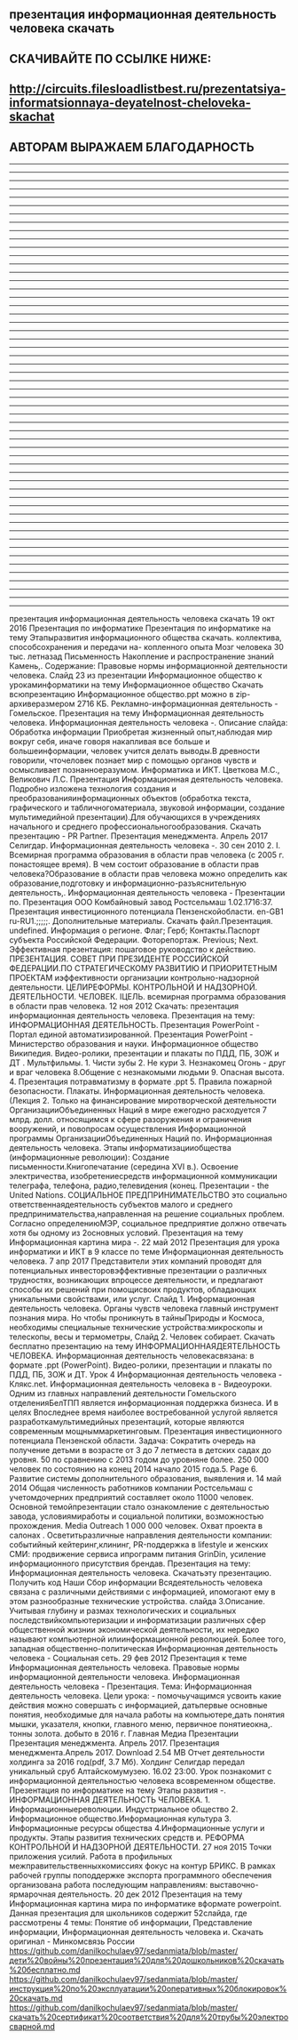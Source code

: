 презентация информационная деятельность человека скачать
--------------------------------------------------
СКАЧИВАЙТЕ ПО ССЫЛКЕ НИЖЕ:
--------------------------------------------------
http://circuits.filesloadlistbest.ru/prezentatsiya-informatsionnaya-deyatelnost-cheloveka-skachat
--------------------------------------------------
АВТОРАМ ВЫРАЖАЕМ БЛАГОДАРНОСТЬ
--------------------------------------------------
--------------------------------------------------
--------------------------------------------------
--------------------------------------------------
--------------------------------------------------
--------------------------------------------------
--------------------------------------------------
--------------------------------------------------
--------------------------------------------------
--------------------------------------------------
--------------------------------------------------
--------------------------------------------------
--------------------------------------------------
--------------------------------------------------
--------------------------------------------------
--------------------------------------------------
--------------------------------------------------
--------------------------------------------------
--------------------------------------------------
--------------------------------------------------
--------------------------------------------------
--------------------------------------------------
--------------------------------------------------
--------------------------------------------------
--------------------------------------------------
--------------------------------------------------
--------------------------------------------------
--------------------------------------------------
--------------------------------------------------
--------------------------------------------------
--------------------------------------------------
--------------------------------------------------
--------------------------------------------------
--------------------------------------------------
--------------------------------------------------
--------------------------------------------------
--------------------------------------------------
--------------------------------------------------
--------------------------------------------------
--------------------------------------------------
--------------------------------------------------
--------------------------------------------------
--------------------------------------------------
--------------------------------------------------
--------------------------------------------------
--------------------------------------------------
--------------------------------------------------
--------------------------------------------------
--------------------------------------------------
--------------------------------------------------
--------------------------------------------------
--------------------------------------------------
--------------------------------------------------
--------------------------------------------------
--------------------------------------------------
презентация информационная деятельность человека скачать 19 окт 2016  Презентация по информатике Презентация по информатике на тему Этапыразвития информационного общества скачать.  коллектива, способсохранения и передачи на- копленного опыта Мозг человека 30 тыс. летназад Письменность Накопление и распространение знаний Камень,. Содержание: Правовые нормы информационной деятельности человека. Слайд 23 из презентации Информационное общество к урокаминформатики на тему Информационное общество  Скачать всюпрезентацию Информационное общество.ppt можно в zip-архиверазмером 2716 КБ. Рекламно-информационная деятельность - Гомельское. Презентация на тему Информационная деятельность человека. Информационная деятельность человека -. Описание слайда: Обработка информации Приобретая жизненный опыт,наблюдая мир вокруг себя, иначе говоря  накапливая все больше и большеинформации, человек учится делать выводы.В древности говорили, чточеловек познает мир с помощью органов чувств и осмысливает познанноеразумом. Информатика и ИКТ. Цветкова М.С., Великович Л.С. Презентация Информационная деятельность человека. Подробно изложена технология создания и преобразованияинформационных объектов (обработка текста, графического и табличногоматериала, звуковой информации, создание мультимедийной презентации).Для обучающихся в учреждениях начального и среднего профессиональногообразования. Скачать презентацию - PR Partner. Презентация менеджмента. Апрель 2017  Селигдар. Информационная деятельность человека  -. 30 сен 2010  2. I. Всемирная программа образования в области прав человека (с 2005 г. понастоящее время). В чем состоит образование в области прав человека?Образование в области прав человека можно определить как образование,подготовку и информационно-разъяснительную деятельность,. Информационная деятельность человека - Презентации по. Презентация ООО Комбайновый завод Ростсельмаш
1.02.1716:37. Презентация инвестиционного потенциала Пензенскойобласти. en-GB1 ru-RU1.;;;;;. Дополнительные материалы. Скачать файл.Презентация. undefined. Информация о регионе. Флаг; Герб; Контакты.Паспорт субъекта Российской Федерации. Фоторепортаж. Previous; Next. Эффективная презентация: пошаговое руководство к действию. ПРЕЗЕНТАЦИЯ. СОВЕТ ПРИ ПРЕЗИДЕНТЕ РОССИЙСКОЙ ФЕДЕРАЦИИ.ПО СТРАТЕГИЧЕСКОМУ РАЗВИТИЮ И ПРИОРИТЕТНЫМ ПРОЕКТАМ  иэффективности организации контрольно-надзорной деятельности. ЦЕЛИРЕФОРМЫ. КОНТРОЛЬНОЙ И НАДЗОРНОЙ. ДЕЯТЕЛЬНОСТИ. ЧЕЛОВЕК. IЦЕЛЬ. всемирная программа образования в области прав человека. 12 ноя 2012  Скачать: презентация информационная деятельность человека. Презентация на тему: ИНФОРМАЦИОННАЯ ДЕЯТЕЛЬНОСТЬ. Презентация PowerPoint - Портал единой автоматизированной. Презентация PowerPoint - Министерство образования и науки. Информационное общество  Википедия. Видео-ролики, презентации и плакаты по ПДД, ПБ, ЗОЖ и ДТ . Мультфильмы. 1. Чисти зубы  2. Не кури  3. Незнакомец  Огонь - друг и враг человека  8.Общение с незнакомыми людьми  9. Опасная высота.  4. Презентация потравматизму в формате .ppt  5. Правила пожарной безопасности. Плакаты. Информационная деятельность человека. (Лекция 2. Только на финансирование миротворческой деятельности ОрганизацииОбъединенных Наций в мире ежегодно расходуется 7 млрд. долл. относящимся к сфере разоружения и ограничения вооружений, и повопросам осуществления Информационной программы ОрганизацииОбъединенных Наций по. Информационная деятельность человека. Этапы информатизацииобщества (информационные революции): Создание письменности.Книгопечатание (середина XVI в.). Освоение электричества, изобретениесредств информационной коммуникации  телеграфа, телефона, радио,телевидения (конец. Презентации - the United Nations. СОЦИАЛЬНОЕ ПРЕДПРИНИМАТЕЛЬСТВО это социально ответственнаядеятельность субъектов малого и среднего предпринимательства,направленная на решение социальных проблем. Согласно определениюМЭР, социальное предприятие должно отвечать хотя бы одному из 2основных условий.
Презентация на тему Информационная картина мира -. 22 май 2012  Презентация для урока информатики и ИКТ в 9 классе по теме Информационная деятельность человека. 7 апр 2017  Представители этих компаний проводят для потенциальных инвесторовэффективные презентации о различных трудностях, возникающих впроцессе деятельности, и предлагают способы их решений при помощисвоих продуктов, обладающих уникальными свойствами, или услуг. Слайд 1. Информационная деятельность человека. Органы чувств человека главный инструмент познания мира. Но чтобы проникнуть в тайныПрироды и Космоса, необходимы специальные технические устройства:микроскопы и телескопы, весы и термометры,  Слайд 2. Человек собирает. Скачать бесплатно презентацию на тему ИНФОРМАЦИОННАЯДЕЯТЕЛЬНОСТЬ ЧЕЛОВЕКА. Информационная деятельность человекасвязана: в формате .ppt (PowerPoint). Видео-ролики, презентации и плакаты по ПДД, ПБ, ЗОЖ и ДТ. Урок 4 Информационная деятельность человека - Клякс.net. Информационная деятельность человека в  - Видеоуроки. Одним из главных направлений деятельности Гомельского отделенияБелТПП является информационная поддержка бизнеса. И в целях  Впоследнее время наиболее востребованной услугой является разработкамультимедийных презентаций, которые являются современным мощныммаркетинговым. Презентация инвестиционного потенциала Пензенской области. Задача: Сократить очередь на получение детьми в возрасте от 3 до 7 летместа в детских садах до уровня. 50 по сравнению с 2013 годом до уровняне более. 250 000 человек по состоянию на конец 2014  начало 2015 года.5. Page 6. Развитие системы дополнительного образования, выявления и. 14 май 2014  Общая численность работников компании Ростсельмаш с учетомдочерних предприятий составляет около 11000 человек.  Основной темойпрезентации стало ознакомление с деятельностью завода, условиямиработы и социальной политики, возможностью прохождения. Media Outreach  1 000 000 человек.  Охват проекта в салонах . Осветитьразличные направления деятельности компании: событийный кейтеринг,клининг,  PR-поддержка в lifestyle и женских СМИ: продвижение сервиса ипрограмм питания GrinDin, усиление информационного присутствия брендав. Презентация на тему: Информационная деятельность человека. Скачатьэту презентацию. Получить код Наши  Сбор информации Всядеятельность человека связана с различными действиями с информацией, ипомогают ему в этом разнообразные технические устройства.  слайда 3.Описание. Учитывая глубину и размах технологических и социальных последствийкомпьютеризации и информатизации различных сфер общественной жизнии экономической деятельности, их нередко называют компьютерной илиинформационной революцией. Более того, западная общественно-политическая
Информационная деятельность человека - Социальная сеть. 29 фев 2012  Презентация к теме Информационная деятельность человека. Правовые нормы информационной деятельности человека. Информационная деятельность человека - Презентация. Тема: Информационная деятельность человека. Цели урока: - помочьучащимся усвоить какие действия можно совершать с информацией, датьпервые основные понятия, необходимые для начала работы на компьютере,дать понятия мышки, указателя, кнопки, главного меню, первичное понятиеокна,. тонны золота. добыто в 2016 г. Главная  Медиа  Презентации Презентация менеджмента. Апрель 2017. Презентация менеджмента.Апрель 2017. Download 2.54 MB  Отчет деятельности холдинга за 2016 год(pdf, 3.7 Мб). Холдинг Селигдар передал уникальный сруб Алтайскомумузею. 16.02 23:00. Урок познакомит с информационной деятельностью человека всовременном обществе. Презентация по информатике на тему Этапы развития  -. ИНФОРМАЦИОННАЯ ДЕЯТЕЛЬНОСТЬ ЧЕЛОВЕКА. 1. Информационныереволюции. Индустриальное общество 2. Информационное общество.Информационная культура 3. Информационные ресурсы общества 4.Информационные услуги и продукты. Этапы развития технических средств и. РЕФОРМА КОНТРОЛЬНОЙ И НАДЗОРНОЙ ДЕЯТЕЛЬНОСТИ. 27 ноя 2015  Точки приложения усилий.  Работа в профильных межправительственныхкомиссиях  фокус на контур БРИКС.  В рамках рабочей группы поподдержке экспорта программного обеспечения организована работа последующим направлениям:  выставочно-ярмарочная деятельность. 20 дек 2012  Презентация на тему Информационная картина мира по информатике вформате powerpoint. Данная презентация для школьников содержит 52слайда, где рассмотрены 4 темы: Понятие об информации, Представление информации, Информационная деятельность человека и. Скачать оригинал - Минкомсвязь России
https://github.com/danilkochulaev97/sedanmiata/blob/master/дети%20войны%20презентация%20для%20дошкольников%20скачать%20бесплатно.md
https://github.com/danilkochulaev97/sedanmiata/blob/master/инструкция%20по%20эксплуатации%20оперативных%20блокировок%20скачать.md
https://github.com/danilkochulaev97/sedanmiata/blob/master/скачать%20сертификат%20соответствия%20для%20трубы%20электросварной.md